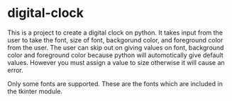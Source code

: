 # digital-clock

This is a project to create a digital clock on python. It takes input from the user to take the font, size of font, backgorund color, and foreground color from the user. 
The user can skip out on giving values on font, background color and foreground color because python will automotically give default values. However you must assign a value to size otherwise it will cause an error.

Only some fonts are supported. These are the fonts which are included in the tkinter module.

